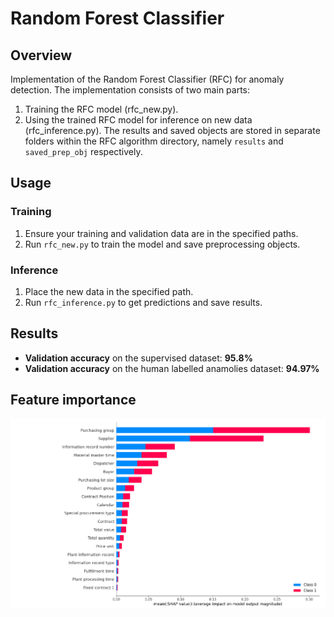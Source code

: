 # Random Forest Classifier 

## Overview
Implementation of the Random Forest Classifier (RFC) for anomaly detection. The implementation consists of two main parts:
1. Training the RFC model (rfc_new.py).
2. Using the trained RFC model for inference on new data (rfc_inference.py).
The results and saved objects are stored in separate folders within the RFC algorithm directory, namely `results` and `saved_prep_obj` respectively.

## Usage 

### Training
1. Ensure your training and validation data are in the specified paths.
2. Run `rfc_new.py` to train the model and save preprocessing objects.

### Inference
1. Place the new data in the specified path.
2. Run `rfc_inference.py` to get predictions and save results.

## Results
- **Validation accuracy** on the supervised dataset: **95.8%**
- **Validation accuracy** on the human labelled anamolies dataset: **94.97%**

## Feature importance
![image](algorithms/RFC/SHAP_random_forest.png)

